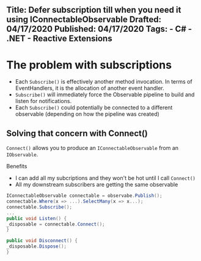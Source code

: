 Title: Defer subscription till when you need it using IConnectableObservable
Drafted: 04/17/2020
Published: 04/17/2020
Tags:
    - C#
    - .NET
    - Reactive Extensions
---

# The problem with subscriptions
- Each `Subscribe()` is effectively another method invocation.  In terms of EventHandlers, it is the allocation of another event handler.
- `Subscribe()` will immediately force the Observable pipeline to build and listen for notifications.
- Each `Subscribe()` could potentially be connected to a different observable (depending on how the pipeline was created)

## Solving that concern with Connect()

`Connect()` allows you to produce an `IConnectableObservable` from an `IObservable`.

Benefits
- I can add all my subcriptions and they won't be hot until I call `Connect()`
- All my downstream subscribers are getting the same observable

```csharp
IConnectableObservable connectable = observabe.Publish();
connectable.Where(x => ...).SelectMany(x => x...);
connectable.Subscribe();
...
public void Listen() {
_disposable = connectable.Connect();
}

public void Disconnect() {
_disposable.Dispose();
}
```